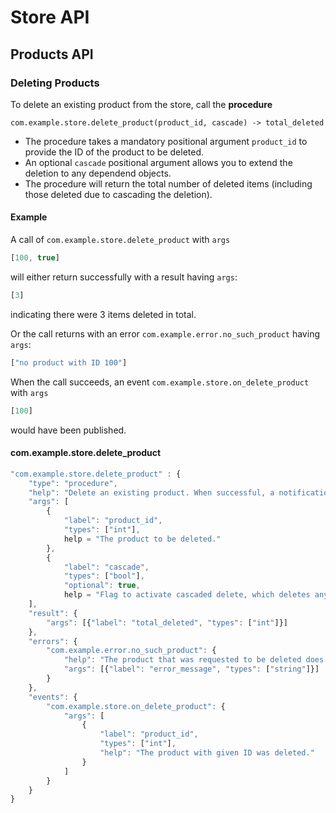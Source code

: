 # Store API

## Products API

### Deleting Products

To delete an existing product from the store, call the **procedure**

	com.example.store.delete_product(product_id, cascade) -> total_deleted

 * The procedure takes a mandatory positional argument `product_id` to provide the ID of the product to be deleted.
 * An optional `cascade` positional argument allows you to extend the deletion to any dependend objects.
 * The procedure will return the total number of deleted items (including those deleted due to cascading the deletion).

#### Example

A call of `com.example.store.delete_product` with `args`


```javascript
[100, true]
```

will either return successfully with a result having `args`:

```javascript
[3]
```

indicating there were 3 items deleted in total.

Or the call returns with an error `com.example.error.no_such_product` having `args`:

```javascript
["no product with ID 100"]
```

When the call succeeds, an event `com.example.store.on_delete_product` with `args`

```javascript
[100]
```

would have been published.


#### com.example.store.delete_product

```javascript
"com.example.store.delete_product" : {
   	"type": "procedure",
	"help": "Delete an existing product. When successful, a notification is sent.",
	"args": [
		{
			"label": "product_id",
			"types": ["int"],
			help = "The product to be deleted."
		},
		{
			"label": "cascade",
			"types": ["bool"],
			"optional": true,
			help = "Flag to activate cascaded delete, which deletes any dependent objects also."}
	],
	"result": {
		"args": [{"label": "total_deleted", "types": ["int"]}]
	},
	"errors": {
		"com.example.error.no_such_product": {
			"help": "The product that was requested to be deleted does not exist.",
			"args": [{"label": "error_message", "types": ["string"]}]
		}
	},
    "events": {
		"com.example.store.on_delete_product": {
			"args": [
				{
					"label": "product_id",
					"types": ["int"],
					"help": "The product with given ID was deleted."
				}
			]
        }
    }
}
```
